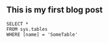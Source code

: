 ## This is my first blog post
 
 ```tsql
 SELECT *
 FROM sys.tables
 WHERE [name] = 'SomeTable'
 ```
